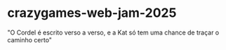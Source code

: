 # crazygames-web-jam-2025
"O Cordel é escrito verso a verso, e a Kat só tem uma chance de traçar o caminho certo"
